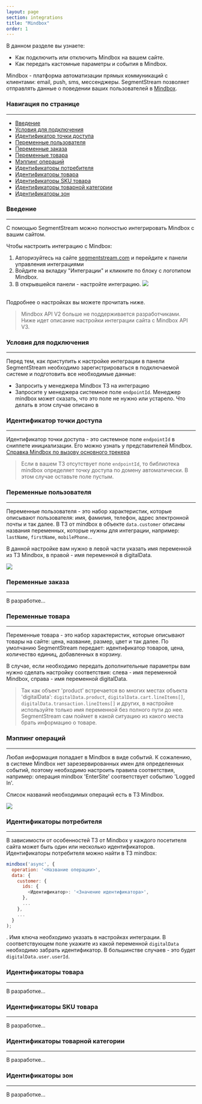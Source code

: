 ```yaml
---
layout: page
section: integrations
title: "Mindbox"
order: 1
---
```


В данном разделе вы узнаете:
* Как подключить или отключить Mindbox на вашем сайте.
* Как передать кастомные параметры и события в Mindbox.

Mindbox - платформа автоматизации прямых коммуникаций с клиентами: email, push, sms, мессенджеры. SegmentStream позволяет отправлять данные о поведении ваших пользователей в [Mindbox](https://mindbox.ru).

### Навигация по странице
------
<ul class="page-navigation">
  <li><a href="#0">Введение</a></li>
  <li><a href="#0_1">Условия для подключения</a></li>
  <li><a href="#1">Идентификатор точки доступа</a></li>
  <li><a href="#2">Переменные пользователя</a></li>
  <li><a href="#3">Переменные заказа</a></li>
  <li><a href="#4">Переменные товара</a></li>
  <li><a href="#5">Мэппинг операций</a></li>
  <li><a href="#6">Идентификаторы потребителя</a></li>
  <li><a href="#7">Идентификаторы товара</a></li>
  <li><a href="#8">Идентификаторы SKU товара</a></li>
  <li><a href="#9">Идентификаторы товарной категории</a></li>
  <li><a href="#10">Идентификаторы зон</a></li>
</ul>

### <a name="0"></a>Введение
------
С помощью SegmentStream можно полностью интегрировать Mindbox с вашим сайтом.

Чтобы настроить интеграцию с Mindbox:
1. Авторизуйтесь на сайте [segmentstream.com](https://admin.segmentstream.com/) и перейдите к панели управления интеграциями
2. Войдите на вкладку "Интеграции" и кликните по блоку с логотипом Mindbox.
3. В открывшейся панели - настройте интеграцию.
![](/img/integrations.mindbox.01.png)
<br />
Подробнее о настройках вы можете прочитать ниже.

>Mindbox API V2 больше не поддерживается разработчиками. Ниже идет описание настройки интеграции сайта с Mindbox API V3.

### <a name="0_1"></a>Условия для подключения
------
Перед тем, как приступить к настройке интеграции в панели SegmentStream необходимо зарегистрироваться в подключаемой системе и подготовить все необходимые данные:
- Запросить у менеджера Mindbox ТЗ на интеграцию
- Запросите у менеджера системное поле `endpointId`. Менеджер mindbox может сказать, что это поле не нужно или устарело. Что делать в этом случае описано в

### <a name="1"></a>Идентификатор точки доступа
------
Идентификатор точки доступа - это системное поле `endpointId` в сниппете инициализации. Его можно узнать у представителей Mindbox.<br/>
[Справка Mindbox по вызову основного трекера](https://developers.mindbox.ru/docs/%D1%82%D1%80%D0%B5%D0%BA%D0%B5%D1%80)

> Если в вашем ТЗ отсутствует поле `endpointId`, то библиотека mindbox определяет точку доступа по домену автоматически. В этом случае оставьте поле пустым.

### <a name="2"></a>Переменные пользователя
------
Переменные пользователя - это набор характеристик, которые описывают пользователя: имя, фамилия, телефон, адрес электронной почты и так далее. В ТЗ от mindbox в объекте `data.customer` описаны названия переменных, которые нужны для интеграции, например: `lastName`, `firstName`, `mobilePhone`...

В данной настройке вам нужно в левой части указать имя переменной из ТЗ Mindbox, в правой - имя переменной в digitalData.

![](/img/integrations.mindbox.2.png)

### <a name="3"></a>Переменные заказа
------
В разработке...

### <a name="4"></a>Переменные товара
------
Переменные товара - это набор характеристик, которые описывают товары на сайте: цена, название, размер, цвет и так далее. По умолчанию SegmentStream передает: идентификатор товаров, цена, количество единиц, добавленных в корзину.

В случае, если необходимо передать дополнительные параметры вам нужно сделать настройку соответствия: слева - имя переменной Mindbox, справа - имя переменной digitalData.

>Так как объект 'product' встречается во многих местах объекта 'digitalData': `digitalData.product`, `digitalData.cart.lineItems[]`, `digitalData.transaction.lineItems[]` и других, в настройке используйте только имя переменной без полного пути до нее. SegmentStream сам поймет в какой ситуацию из какого места брать информацию о товаре.

### <a name="5"></a>Мэппинг операций
------
Любая информация попадает в Mindbox в виде событий. К сожалению, в системе Mindbox нет зарезервированных имен для определенных событий, поэтому необходимо настроить правила соответствия, например: операция mindbox 'EnterSite' соответствует событию 'Logged In'.

Список названий необходимых операций есть в ТЗ Mindbox.

![](/img/integrations.mindbox.3.png)

### <a name="6"></a>Идентификаторы потребителя
------
В зависимости от особенностей ТЗ от Mindbox у каждого посетителя сайта может быть один или несколько идентификаторов.
Идентификаторы потребителя можно найти в ТЗ mindbox:
```javaScript
mindbox('async', {
  operation: '<Название операции>',
  data: {
    customer: {
      ids: {
      	<Идентификатор>: '<Значение идентификатора>',
      },
      ...
    },
    ...
  }
);
```
. Имя ключа необходимо указать в настройках интеграции. В соответствующем поле укажите из какой переменной `digitalData` необходимо забрать идентификатор. В большинстве случаев - это будет `digitalData.user.userId`.

### <a name="7"></a>Идентификаторы товара
------
В разработке...

### <a name="8"></a>Идентификаторы SKU товара
------
В разработке...

### <a name="9"></a>Идентификаторы товарной категории
------
В разработке...

### <a name="10"></a>Идентификаторы зон
------
В разработке...
